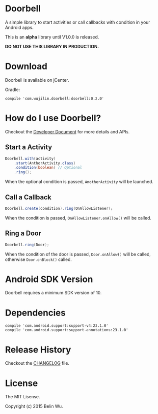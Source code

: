 # Doorbell

A simple library to start activities or call callbacks with condition in your Android apps.

This is an **alpha** library until V1.0.0 is released.

**DO NOT USE THIS LIBRARY IN PRODUCTION.**

# Download

Doorbell is available on jCenter.

Gradle:

```
compile 'com.wujilin.doorbell:doorbell:0.2.0'
```

# How do I use Doorbell?

Checkout the [Developer Document](DOC.md) for more details and APIs.

## Start a Activity

```java
Doorbell.with(activity)
    .start(AnthorActivity.class)
    .condition(boolean) // Optional
    .ring();
```

When the optional condition is passed, `AnotherActivity` will be launched.

## Call a Callback

```java
Doorbell.create(condition).ring(OnAllowListener);
```

When the condition is passed, `OnAllowListener.onAllow()` will be called.

## Ring a Door

```java
Doorbell.ring(Door);
```

When the condition of the door is passed, `Door.onAllow()` will be called, otherwise `Door.onBlock()` called.

# Android SDK Version

Doorbell requires a minimum SDK version of 10.

# Dependencies

```
compile 'com.android.support:support-v4:23.1.0'
compile 'com.android.support:support-annotations:23.1.0'
```

# Release History

Checkout the [CHANGELOG](CHANGELOG.md) file.

# License

The MIT Lisense.

Copyright (c) 2015 Belin Wu.
